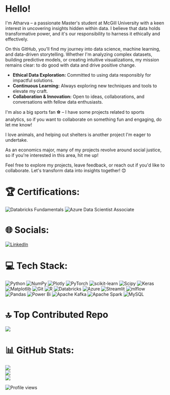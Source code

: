 # Hello!

I'm Atharva – a passionate Master's student at McGill University with a keen interest in uncovering insights hidden within data. I believe that data holds transformative power, and it's our responsibility to harness it ethically and effectively. <br/>

On this GitHub, you'll find my journey into data science, machine learning, and data-driven storytelling. Whether I'm analyzing complex datasets, building predictive models, or creating intuitive visualizations, my mission remains clear: to do good with data and drive positive change. <br/>

- **Ethical Data Exploration:** Committed to using data responsibly for impactful solutions.   
- **Continuous Learning:** Always exploring new techniques and tools to elevate my craft.   
- **Collaboration & Innovation:** Open to ideas, collaborations, and conversations with fellow data enthusiasts.   

I'm also a big sports fan ⚽ – I have some projects related to sports analytics, so if you want to collaborate on something fun and engaging, do let me know!  <br/>

I love animals, and helping out shelters is another project I'm eager to undertake. <br/>

As an economics major, many of my projects revolve around social justice, so if you're interested in this area, hit me up!  <br/>

Feel free to explore my projects, leave feedback, or reach out if you'd like to collaborate. Let's transform data into insights together! 😊

# 🏆 Certifications:
![Databricks Fundamentals](https://img.shields.io/badge/Databricks%20Fundamentals-FF3621?style=for-the-badge&logo=Databricks&logoColor=white) ![Azure Data Scientist Associate](https://img.shields.io/badge/DP--100-Azure%20Data%20Scientist-0078D4?style=for-the-badge&logo=microsoft&logoColor=white)

# 🌐 Socials:
[![LinkedIn](https://img.shields.io/badge/LinkedIn-%230077B5.svg?logo=linkedin&logoColor=white)](https://linkedin.com/in/atharvavyas01) 

# 💻 Tech Stack:
 ![Python](https://img.shields.io/badge/python-3670A0?style=for-the-badge&logo=python&logoColor=ffdd54) ![NumPy](https://img.shields.io/badge/numpy-%23013243.svg?style=for-the-badge&logo=numpy&logoColor=white) ![Plotly](https://img.shields.io/badge/Plotly-%233F4F75.svg?style=for-the-badge&logo=plotly&logoColor=white) ![PyTorch](https://img.shields.io/badge/PyTorch-%23EE4C2C.svg?style=for-the-badge&logo=PyTorch&logoColor=white) ![scikit-learn](https://img.shields.io/badge/scikit--learn-%23F7931E.svg?style=for-the-badge&logo=scikit-learn&logoColor=white) ![Scipy](https://img.shields.io/badge/SciPy-%230C55A5.svg?style=for-the-badge&logo=scipy&logoColor=%white) ![Keras](https://img.shields.io/badge/Keras-%23D00000.svg?style=for-the-badge&logo=Keras&logoColor=white) ![Matplotlib](https://img.shields.io/badge/Matplotlib-%23ffffff.svg?style=for-the-badge&logo=Matplotlib&logoColor=black) ![Git](https://img.shields.io/badge/git-%23F05033.svg?style=for-the-badge&logo=git&logoColor=white) ![R](https://img.shields.io/badge/r-%23276DC3.svg?style=for-the-badge&logo=r&logoColor=white) ![Databricks](https://img.shields.io/badge/Databricks-FF3621?style=for-the-badge&logo=Databricks&logoColor=white) ![Azure](https://img.shields.io/badge/azure-%230072C6.svg?style=for-the-badge&logo=microsoftazure&logoColor=white) ![Streamlit](https://img.shields.io/badge/Streamlit-%23FE4B4B.svg?style=for-the-badge&logo=streamlit&logoColor=white) ![mlflow](https://img.shields.io/badge/mlflow-%23d9ead3.svg?style=for-the-badge&logo=numpy&logoColor=blue) ![Pandas](https://img.shields.io/badge/pandas-%23150458.svg?style=for-the-badge&logo=pandas&logoColor=white) ![Power Bi](https://img.shields.io/badge/power_bi-F2C811?style=for-the-badge&logo=powerbi&logoColor=black) ![Apache Kafka](https://img.shields.io/badge/Apache%20Kafka-000?style=for-the-badge&logo=apachekafka) ![Apache Spark](https://img.shields.io/badge/Apache%20Spark-FDEE21?style=for-the-badge&logo=apachespark&logoColor=black) ![MySQL](https://img.shields.io/badge/mysql-4479A1.svg?style=for-the-badge&logo=mysql&logoColor=white)

# 🔝 Top Contributed Repo
![](https://github-contributor-stats.vercel.app/api?username=atharvavyas1&limit=5&theme=aura&combine_all_yearly_contributions=true)
 
# 📊 GitHub Stats:
![](https://github-readme-stats.vercel.app/api?username=atharvavyas1&theme=aura&hide_border=false&include_all_commits=false&count_private=false)<br/>
![](https://nirzak-streak-stats.vercel.app/?user=atharvavyas1&theme=aura&hide_border=false)<br/>
![](https://github-readme-stats.vercel.app/api/top-langs/?username=atharvavyas1&theme=aura&hide_border=false&include_all_commits=false&count_private=false&layout=compact)


<!-- Profile Views Badge (using Komarev) -->
![Profile views](https://komarev.com/ghpvc/?username=atharvavyas1&label=Profile%20views&&color=brightgreen&style=flat)
